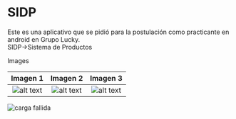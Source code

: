 # SIDP
Este es una aplicativo que se pidió para la postulación como practicante en android en Grupo Lucky.  
SIDP->Sistema de Productos  

Images  

Imagen 1             	   |  Imagen 2					| Imagen 3
:-------------------------:|:-------------------------: | :-------------------------:
![alt text][logo] 		   |![alt text][logo] 	 		|![alt text][logo]


[logo]: https://github.com/puitiza/SIDP/blob/master/preview/images/1png.png?raw=true

![carga fallida](https://github.com/puitiza/SIDP/blob/master/preview/gifs/1.gif?raw=true)
